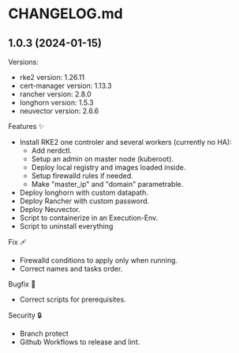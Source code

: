 # CHANGELOG.md

<!-- Release -->
## 1.0.3 (2024-01-15)

Versions:
  - rke2 version: 1.26.11
  - cert-manager version: 1.13.3    
  - rancher version: 2.8.0 
  - longhorn version: 1.5.3
  - neuvector version: 2.6.6
<!-- End Release -->

<!-- Features -->
Features ✨
  - Install RKE2 one controler and several workers (currently no HA):
    - Add nerdctl.
    - Setup an admin on master node (kuberoot).
    - Deploy local registry and images loaded inside.
    - Setup firewalld rules if needed.
    - Make "master_ip" and "domain" parametrable.
  - Deploy longhorn with custom datapath.
  - Deploy Rancher with custom password.
  - Deploy Neuvector.
  - Script to containerize in an Execution-Env.
  - Script to uninstall everything
<!-- End Features -->

<!-- Fix -->
Fix 🩹    
  - Firewalld conditions to apply only when running.
  - Correct names and tasks order.
<!-- End Fix -->

<!-- Bugfix -->
Bugfix 🐞
  - Correct scripts for prerequisites.
<!-- End Bugfix -->

<!-- Security -->
Security 🔒️
  - Branch protect
  - Github Workflows to release and lint.
<!-- End Security -->
